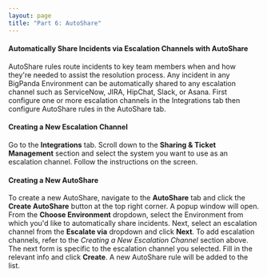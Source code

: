```yaml
---
layout: page
title: "Part 6: AutoShare"
---
```


#### Automatically Share Incidents via Escalation Channels with AutoShare

AutoShare rules route incidents to key team members when and how they're needed to assist the resolution process. Any incident in any BigPanda Environment can be automatically shared to any escalation channel such as ServiceNow, JIRA, HipChat, Slack, or Asana. First configure one or more escalation channels in the Integrations tab then configure AutoShare rules in the AutoShare tab.

#### Creating a New Escalation Channel
Go to the **Integrations** tab. Scroll down to the **Sharing & Ticket Management** section and select the system you want to use as an escalation channel. Follow the instructions on the screen.

#### Creating a New AutoShare
To create a new AutoShare, navigate to the **AutoShare** tab and click the **Create AutoShare** button at the top right corner. A popup window will open. From the **Choose Environment** dropdown, select the Environment from which you'd like to automatically share incidents. Next, select an escalation channel from the **Escalate via** dropdown and click **Next**. To add escalation channels, refer to the *Creating a New Escalation Channel* section above. The next form is specific to the escalation channel you selected. Fill in the relevant info and click **Create**. A new AutoShare rule will be added to the list.
